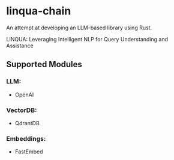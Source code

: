 # linqua-chain
An attempt at developing an LLM-based library using Rust.

LINQUA: Leveraging Intelligent NLP for Query Understanding and Assistance


## Supported Modules
### LLM:
- OpenAI

### VectorDB:
- QdrantDB

### Embeddings:
- FastEmbed

